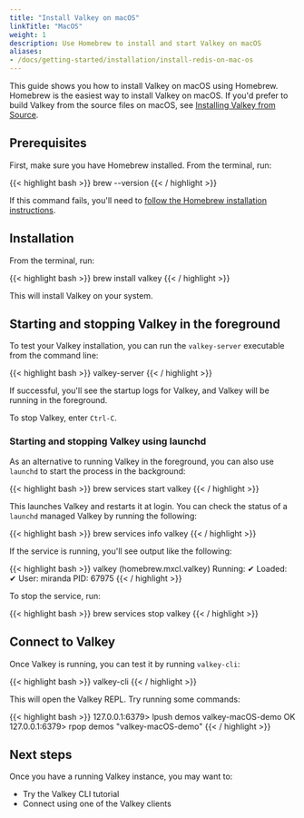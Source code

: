 ```yaml
---
title: "Install Valkey on macOS"
linkTitle: "MacOS"
weight: 1
description: Use Homebrew to install and start Valkey on macOS
aliases:
- /docs/getting-started/installation/install-redis-on-mac-os
---
```


This guide shows you how to install Valkey on macOS using Homebrew. Homebrew is the easiest way to install Valkey on macOS. If you'd prefer to build Valkey from the source files on macOS, see [Installing Valkey from Source](/docs/install/install-redis/install-redis-from-source).

## Prerequisites

First, make sure you have Homebrew installed. From the terminal, run:

{{< highlight bash  >}}
brew --version
{{< / highlight >}}

If this command fails, you'll need to [follow the Homebrew installation instructions](https://brew.sh/).

## Installation

From the terminal, run:

{{< highlight bash  >}}
brew install valkey
{{< / highlight >}}

This will install Valkey on your system.

## Starting and stopping Valkey in the foreground

To test your Valkey installation, you can run the `valkey-server` executable from the command line:

{{< highlight bash  >}}
valkey-server
{{< / highlight >}}

If successful, you'll see the startup logs for Valkey, and Valkey will be running in the foreground.

To stop Valkey, enter `Ctrl-C`.

### Starting and stopping Valkey using launchd

As an alternative to running Valkey in the foreground, you can also use `launchd` to start the process in the background:

{{< highlight bash  >}}
brew services start valkey
{{< / highlight >}}

This launches Valkey and restarts it at login. You can check the status of a `launchd` managed Valkey by running the following:

{{< highlight bash  >}}
brew services info valkey
{{< / highlight >}}

If the service is running, you'll see output like the following:

{{< highlight bash  >}}
valkey (homebrew.mxcl.valkey)
Running: ✔
Loaded: ✔
User: miranda
PID: 67975
{{< / highlight >}}

To stop the service, run:

{{< highlight bash  >}}
brew services stop valkey
{{< / highlight >}}

## Connect to Valkey

Once Valkey is running, you can test it by running `valkey-cli`:

{{< highlight bash  >}}
valkey-cli
{{< / highlight >}}

This will open the Valkey REPL. Try running some commands:

{{< highlight bash >}}
127.0.0.1:6379> lpush demos valkey-macOS-demo
OK
127.0.0.1:6379> rpop demos
"valkey-macOS-demo"
{{< / highlight >}}

## Next steps

Once you have a running Valkey instance, you may want to:

* Try the Valkey CLI tutorial
* Connect using one of the Valkey clients
